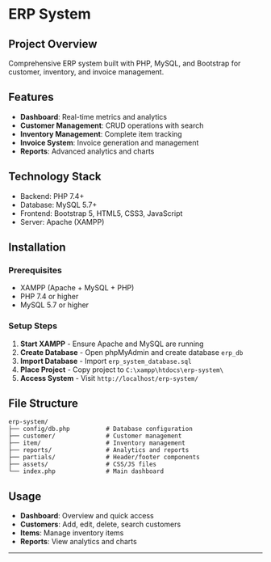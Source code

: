 # ERP System

## Project Overview
Comprehensive ERP system built with PHP, MySQL, and Bootstrap for customer, inventory, and invoice management.

## Features
- **Dashboard**: Real-time metrics and analytics
- **Customer Management**: CRUD operations with search
- **Inventory Management**: Complete item tracking
- **Invoice System**: Invoice generation and management
- **Reports**: Advanced analytics and charts

## Technology Stack
- Backend: PHP 7.4+
- Database: MySQL 5.7+
- Frontend: Bootstrap 5, HTML5, CSS3, JavaScript
- Server: Apache (XAMPP)

## Installation

### Prerequisites
- XAMPP (Apache + MySQL + PHP)
- PHP 7.4 or higher
- MySQL 5.7 or higher

### Setup Steps
1. **Start XAMPP** - Ensure Apache and MySQL are running
2. **Create Database** - Open phpMyAdmin and create database `erp_db`
3. **Import Database** - Import `erp_system_database.sql`
4. **Place Project** - Copy project to `C:\xampp\htdocs\erp-system\`
5. **Access System** - Visit `http://localhost/erp-system/`

## File Structure
```
erp-system/
├── config/db.php          # Database configuration
├── customer/              # Customer management
├── item/                  # Inventory management
├── reports/               # Analytics and reports
├── partials/              # Header/footer components
├── assets/                # CSS/JS files
└── index.php              # Main dashboard
```

## Usage
- **Dashboard**: Overview and quick access
- **Customers**: Add, edit, delete, search customers
- **Items**: Manage inventory items
- **Reports**: View analytics and charts


---
